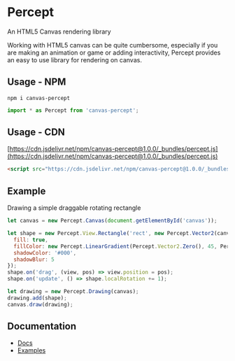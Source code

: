 # Percept
An HTML5 Canvas rendering library

Working with HTML5 canvas can be quite cumbersome, especially if you are making an animation or game or adding interactivity, Percept provides an easy to use library for rendering on canvas.

## Usage - NPM

```
npm i canvas-percept
```

```javascript
import * as Percept from 'canvas-percept';
```

## Usage - CDN

[https://cdn.jsdelivr.net/npm/canvas-percept@1.0.0/_bundles/percept.js](https://cdn.jsdelivr.net/npm/canvas-percept@1.0.0/_bundles/percept.js)

```html
<script src="https://cdn.jsdelivr.net/npm/canvas-percept@1.0.0/_bundles/percept.js"></script>
```

## Example

Drawing a simple draggable rotating rectangle

```javascript
let canvas = new Percept.Canvas(document.getElementById('canvas'));

let shape = new Percept.View.Rectangle('rect', new Percept.Vector2(canvas.width / 2, canvas.height / 2), 100, 30, {
  fill: true,
  fillColor: new Percept.LinearGradient(Percept.Vector2.Zero(), 45, Percept.Handle.AUTO, ['red', 'green', 'blue'], [0, .5, 1]),
  shadowColor: '#000',
  shadowBlur: 5
});
shape.on('drag', (view, pos) => view.position = pos);
shape.on('update', () => shape.localRotation += 1);

let drawing = new Percept.Drawing(canvas);
drawing.add(shape);
canvas.draw(drawing);
```

## Documentation
* [Docs](https://perceptjs.herokuapp.com/docs/)
* [Examples](https://perceptjs.herokuapp.com/)
